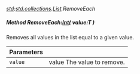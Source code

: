 _[std](../../modules/std/std-module.md):[std.collections](../../modules/std/std-collections.md).[List<T>](../../modules/std/std-collections-list.md).RemoveEach_
##### Method RemoveEach:[Int](../../modules/wonkey/wonkey-types-int.md)( value:T )
Removes all values in the list equal to a given value.

| Parameters |    |
|:-----------|:---|
| `value` | value The value to remove. |
